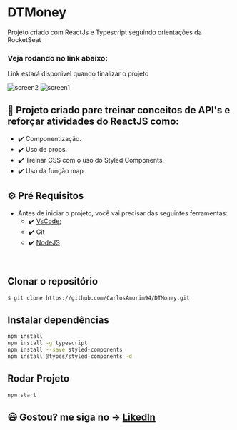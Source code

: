 # DTMoney
Projeto criado com ReactJs e Typescript seguindo orientações da RocketSeat

### Veja rodando no link abaixo:
Link estará disponivel quando finalizar o projeto


![screen2](https://user-images.githubusercontent.com/83739628/147174565-461169d3-fd4e-450e-98fd-04e1745f1527.png)
![screen1](https://user-images.githubusercontent.com/83739628/147174555-bb398cdf-5b8f-4d6b-8938-644ed76f8364.png)


## 🚀 Projeto criado pare treinar conceitos de API's e reforçar atividades do ReactJS como:

- ✔️ Componentização.
- ✔️ Uso de props.
- ✔️ Treinar CSS com o uso do Styled Components.
- ✔️ Uso da função map


## ⚙ Pré Requisitos

- Antes de iniciar o projeto, você vai precisar das seguintes ferramentas: 
    - ✔️ [VsCode](https://code.visualstudio.com/download);
    - ✔️ [Git](https://git-scm.com/)
    - ✔️ [NodeJS](https://nodejs.org/en/download/)

<br>

## Clonar o repositório
```bash
$ git clone https://github.com/CarlosAmorim94/DTMoney.git
```

## Instalar dependências
```bash
npm install
npm install -g typescript
npm install --save styled-components
npm install @types/styled-components -d
```

## Rodar Projeto
```bash
npm start
```

## 😃 Gostou? me siga no -> [Likedln](https://www.linkedin.com/in/CarlosAmorim94/)
